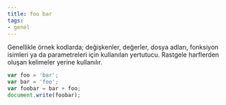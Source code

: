 ```yaml
---
title: foo bar
tags:
- genel
---
```


Genellikle örnek kodlarda; değişkenler, değerler, dosya adları, fonksiyon isimleri ya da parametreleri için kullanılan yertutucu. Rastgele harflerden oluşan kelimeler yerine kullanılır.

```javascript
var foo = 'bar';
var bar = 'foo';
var foobar = bar + foo;
document.write(foobar);
```
